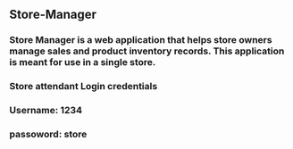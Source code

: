 ## Store-Manager
### Store Manager is a web application that helps store owners manage sales and product inventory records. This application is meant for use in a single store.

### Store attendant Login credentials
### Username: 1234
### passoword: store

